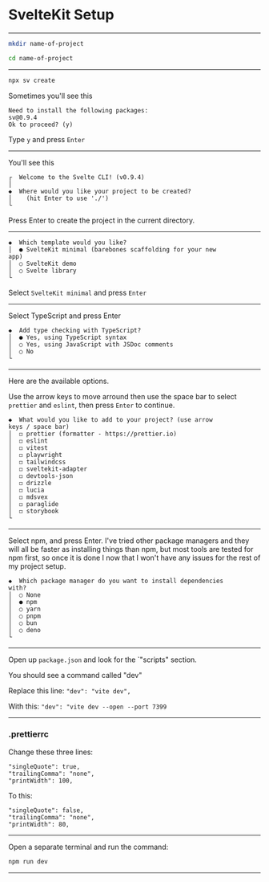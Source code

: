 # SvelteKit Setup
_______________________________________________________________________________

```sh
mkdir name-of-project
```

```sh
cd name-of-project
```
_______________________________________________________________________________

```sh
npx sv create
```

Sometimes you'll see this
```
Need to install the following packages:
sv@0.9.4
Ok to proceed? (y)
```

Type `y` and press `Enter`

_______________________________________________________________________________

You'll see this
```
┌  Welcome to the Svelte CLI! (v0.9.4)
│
◆  Where would you like your project to be created?
│    (hit Enter to use './')
└
```

Press Enter to create the project in the current directory.

_______________________________________________________________________________

```
◆  Which template would you like?
│  ● SvelteKit minimal (barebones scaffolding for your new
app)
│  ○ SvelteKit demo
│  ○ Svelte library
└
```

Select `SvelteKit minimal` and press `Enter`
_______________________________________________________________________________

Select TypeScript and press Enter 
```
◆  Add type checking with TypeScript?
│  ● Yes, using TypeScript syntax
│  ○ Yes, using JavaScript with JSDoc comments
│  ○ No
└
```
_______________________________________________________________________________

Here are the available options. 

Use the arrow keys to move arround then use the space bar to select `prettier` 
and `eslint`, then press `Enter` to continue.

```
◆  What would you like to add to your project? (use arrow
keys / space bar)
│  ◻ prettier (formatter - https://prettier.io)
│  ◻ eslint
│  ◻ vitest
│  ◻ playwright
│  ◻ tailwindcss
│  ◻ sveltekit-adapter
│  ◻ devtools-json
│  ◻ drizzle
│  ◻ lucia
│  ◻ mdsvex
│  ◻ paraglide
│  ◻ storybook
└
```
_______________________________________________________________________________

Select npm, and press Enter. I've tried other package managers and
they will all be faster as installing things than npm, 
but most tools are tested for npm first, so once it is done I now that I won't
have any issues for the rest of my project setup.

```
◆  Which package manager do you want to install dependencies
with?
│  ○ None
│  ● npm
│  ○ yarn
│  ○ pnpm
│  ○ bun
│  ○ deno
└
```

_______________________________________________________________________________

Open up `package.json` and look for the `"scripts" section.

You should see a command called "dev"

Replace this line: `"dev": "vite dev",
 `

With this: `"dev": "vite dev --open --port 7399`

_______________________________________________________________________________
### .prettierrc

Change these three lines:
```
"singleQuote": true,
"trailingComma": "none",
"printWidth": 100,
```

To this:
```
"singleQuote": false,
"trailingComma": "none",
"printWidth": 80,
```

_______________________________________________________________________________

Open a separate terminal and run the command:

```sh
npm run dev
```

_______________________________________________________________________________
